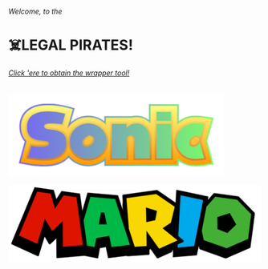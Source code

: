 ###### Welcome, to the 
# ☠️LEGAL PIRATES!

###### [Click 'ere to obtain the wrapper tool!](https://tadashiiyume.github.io/tool)

[![sonic_games](assets/sonic_flicker.png)](https://tadashiiyume.github.io/sonic)

[![mario_games](assets/mario.png)](https://tadashiiyume.github.io/mario)
